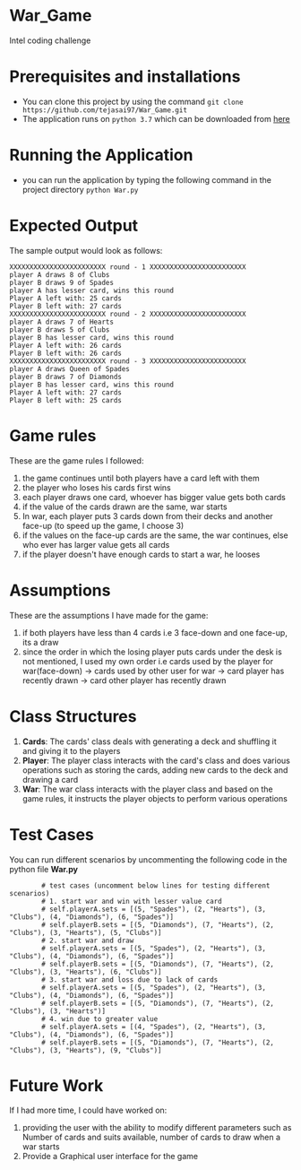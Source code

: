 # War_Game
 Intel coding challenge
 
 # Prerequisites and installations

* You can clone this project by using the command ```git clone https://github.com/tejasai97/War_Game.git```
* The application runs on ```python 3.7``` which can be downloaded from [here](https://www.python.org/downloads/)

# Running the Application
 * you can run the application by typing the following command in the project directory ```python War.py```

# Expected Output

The sample output would look as follows:

```
XXXXXXXXXXXXXXXXXXXXXXXX round - 1 XXXXXXXXXXXXXXXXXXXXXXXX
player A draws 8 of Clubs
player B draws 9 of Spades
player A has lesser card, wins this round
Player A left with: 25 cards
Player B left with: 27 cards
XXXXXXXXXXXXXXXXXXXXXXXX round - 2 XXXXXXXXXXXXXXXXXXXXXXXX
player A draws 7 of Hearts
player B draws 5 of Clubs
player B has lesser card, wins this round
Player A left with: 26 cards
Player B left with: 26 cards
XXXXXXXXXXXXXXXXXXXXXXXX round - 3 XXXXXXXXXXXXXXXXXXXXXXXX
player A draws Queen of Spades
player B draws 7 of Diamonds
player B has lesser card, wins this round
Player A left with: 27 cards
Player B left with: 25 cards
```

# Game rules

These are the game rules I followed:

1. the game continues until both players have a card left with them
2. the player who loses his cards first wins
3. each player draws one card, whoever has bigger value gets both cards
4. if the value of the cards drawn are the same, war starts
5. In war, each player puts 3 cards down from their decks and another face-up (to speed up the game, I choose 3)
6. if the values on the face-up cards are the same, the war continues, else who ever has larger value gets all cards
7. if the player doesn't have enough cards to start a war, he looses

# Assumptions

These are the assumptions I have made for the game:

1. if both players have less than 4 cards i.e 3 face-down and one face-up, its a draw
2. since the order in which the losing player puts cards under the desk is not mentioned, I used my own order
  i.e cards used by the player for war(face-down) -> cards used by other user for war -> card player has recently
  drawn -> card other player has recently drawn

# Class Structures

1. **Cards**: The cards' class deals with generating a deck and shuffling it and giving it to the players
2. **Player**: The player class interacts with the card's class and does various operations such as storing the cards, adding new cards to the deck and drawing a card
3. **War**: The war class interacts with the player class and based on the game rules, it instructs the player objects to perform various operations

# Test Cases

You can run different scenarios by uncommenting the following code in the python file **War.py**
```
        # test cases (uncomment below lines for testing different scenarios)
        # 1. start war and win with lesser value card
        # self.playerA.sets = [(5, "Spades"), (2, "Hearts"), (3, "Clubs"), (4, "Diamonds"), (6, "Spades")]
        # self.playerB.sets = [(5, "Diamonds"), (7, "Hearts"), (2, "Clubs"), (3, "Hearts"), (5, "Clubs")]
        # 2. start war and draw
        # self.playerA.sets = [(5, "Spades"), (2, "Hearts"), (3, "Clubs"), (4, "Diamonds"), (6, "Spades")]
        # self.playerB.sets = [(5, "Diamonds"), (7, "Hearts"), (2, "Clubs"), (3, "Hearts"), (6, "Clubs")]
        # 3. start war and loss due to lack of cards
        # self.playerA.sets = [(5, "Spades"), (2, "Hearts"), (3, "Clubs"), (4, "Diamonds"), (6, "Spades")]
        # self.playerB.sets = [(5, "Diamonds"), (7, "Hearts"), (2, "Clubs"), (3, "Hearts")]
        # 4. win due to greater value
        # self.playerA.sets = [(4, "Spades"), (2, "Hearts"), (3, "Clubs"), (4, "Diamonds"), (6, "Spades")]
        # self.playerB.sets = [(5, "Diamonds"), (7, "Hearts"), (2, "Clubs"), (3, "Hearts"), (9, "Clubs")]
```

# Future Work

If I had more time, I could have worked on:

1. providing the user with the ability to modify different parameters such as Number of cards and suits available, number of cards to draw when a war starts
2. Provide a Graphical user interface for the game
